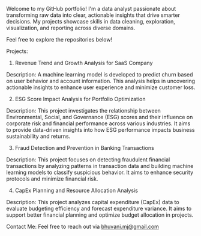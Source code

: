 Welcome to my GitHub portfolio! I'm a data analyst passionate about transforming raw data into clear, actionable insights that drive smarter decisions. My projects showcase skills in data cleaning, exploration, visualization, and reporting across diverse domains.

Feel free to explore the repositories below!

Projects:

1. Revenue Trend and Growth Analysis for SaaS Company

Description: 
A machine learning model is developed to predict churn based on user behavior and account information. This analysis helps in uncovering actionable insights to enhance user experience and minimize customer loss.

2. ESG Score Impact Analysis for Portfolio Optimization
   
Description:
This project investigates the relationship between Environmental, Social, and Governance (ESG) scores and their influence on corporate risk and financial performance across various industries. It aims to provide data-driven insights into how ESG performance impacts business sustainability and returns.

3. Fraud Detection and Prevention in Banking Transactions

Description:
This project focuses on detecting fraudulent financial transactions by analyzing patterns in transaction data and building machine learning models to classify suspicious behavior. It aims to enhance security protocols and minimize financial risk.

4. CapEx Planning and Resource Allocation Analysis

Description:
This project analyzes capital expenditure (CapEx) data to evaluate budgeting efficiency and forecast expenditure variance. It aims to support better financial planning and optimize budget allocation in projects.

Contact Me:
Feel free to reach out via bhuvani.mj@gmail.com 
